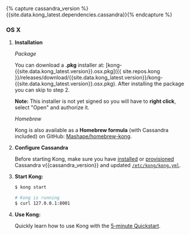 {% capture cassandra_version %}{{site.data.kong_latest.dependencies.cassandra}}{% endcapture %}

### OS X

1. **Installation**

    *Package*

    You can download a **.pkg** installer at: [kong-{{site.data.kong_latest.version}}.osx.pkg]({{ site.repos.kong }}/releases/download/{{site.data.kong_latest.version}}/kong-{{site.data.kong_latest.version}}.osx.pkg). After installing the package you can skip to step 2.

    **Note:** This installer is not yet signed so you will have to **right click**, select "Open" and authorize it.

    *Homebrew*

    Kong is also available as a **Homebrew formula** (with Cassandra included) on GitHub: [Mashape/homebrew-kong](https://github.com/Mashape/homebrew-kong).

2. **Configure Cassandra**

    Before starting Kong, make sure you have [installed](http://www.apache.org/dyn/closer.cgi?path=/cassandra/{{cassandra_version}}/apache-cassandra-{{cassandra_version}}-bin.tar.gz) or [provisioned](http://kongdb.org) Cassandra v{{cassandra_version}} and updated [`/etc/kong/kong.yml`](/docs/{{site.data.kong_latest.release}}/configuration/#databases_available.*).

3. **Start Kong:**

    ```bash
    $ kong start

    # Kong is running
    $ curl 127.0.0.1:8001
    ```

4. **Use Kong:**

    Quickly learn how to use Kong with the [5-minute Quickstart](/docs/{{site.data.kong_latest.release}}/getting-started/quickstart).
